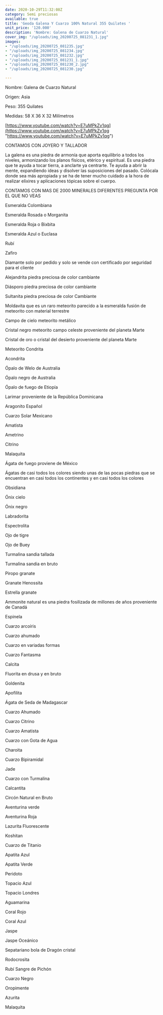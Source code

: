 ```yaml
---
date: 2020-10-29T11:32:08Z
category: Semi preciosas
available: true
title: 'Geoda Galena Y Cuarzo 100% Natural 355 Quilates '
unit_price: '120.000'
description: 'Nombre: Galena de Cuarzo Natural'
cover_img: "/uploads/img_20200725_081231_1.jpg"
images:
- "/uploads/img_20200725_081235.jpg"
- "/uploads/img_20200725_081234.jpg"
- "/uploads/img_20200725_081232.jpg"
- "/uploads/img_20200725_081231_1.jpg"
- "/uploads/img_20200725_081230_2.jpg"
- "/uploads/img_20200725_081230.jpg"

---
```

Nombre: Galena de Cuarzo Natural

Origen: Asia 

Peso: 355 Quilates

Medidas: 58 X 36 X 32 Milímetros

[https://www.youtube.com/watch?v=E7uMPkZv1qg](https://www.youtube.com/watch?v=E7uMPkZv1qg "https://www.youtube.com/watch?v=E7uMPkZv1qg")

CONTAMOS CON JOYERO Y TALLADOR

La galena es una piedra de armonía que aporta equilibrio a todos los niveles, armonizando los planos físicos, etérico y espiritual. Es una piedra que te ayuda a tocar tierra, a anclarte ya centrarte. Te ayuda a abrir la mente, expandiendo ideas y disolver las suposiciones del pasado. Colócala donde sea más apropiada y se ha de tener mucho cuidado a la hora de realizar elixires y aplicaciones tópicas sobre el cuerpo.

CONTAMOS CON MAS DE 2000 MINERALES DIFERENTES PREGUNTA POR EL QUE NO VEAS

Esmeralda Colombiana 

Esmeralda Rosada o Morganita

Esmeralda Roja o Bixbita

Esmeralda Azul o Euclasa 

Rubí 

Zafiro 

Diamante solo por pedido y solo se vende con certificado por seguridad para el cliente

Alejandrita piedra preciosa de color cambiante 

Diásporo piedra preciosa de color cambiante 

Sultanita piedra preciosa de color Cambiante 

Moldavita que es un raro meteorito parecido a la esmeralda fusión de meteorito con material terrestre 

Campo de cielo meteorito metálico 

Cristal negro meteorito campo celeste proveniente del planeta Marte 

Cristal de oro o cristal del desierto proveniente del planeta Marte 

Meteorito Condrita 

Acondrita 

Ópalo de Welo de Australia 

Ópalo negro de Australia 

Ópalo de fuego de Etiopía 

Larimar proveniente de la República Dominicana 

Aragonito Español 

Cuarzo Solar Mexicano 

Amatista 

Ametrino 

Citrino 

Malaquita 

Ágata de fuego proviene de México 

Ágatas de casi todos los colores siendo unas de las pocas piedras que se encuentran en casi todos los continentes y en casi todos los colores 

Obsidiana 

Ónix cielo 

Ónix negro 

Labradorita 

Espectrolita

Ojo de tigre 

Ojo de Buey

Turmalina sandia tallada 

Turmalina sandia en bruto 

Piropo granate 

Granate Henossita

Estrella granate 

Ammonite natural es una piedra fosilizada de millones de años proveniente de Canadá 

Espinela 

Cuarzo arcoíris 

Cuarzo ahumado 

Cuarzo en variadas formas 

Cuarzo Fantasma 

Calcita 

Fluorita en drusa y en bruto 

Goldenita 

Apofilita 

Ágata de Seda de Madagascar 

Cuarzo Ahumado 

Cuarzo Citrino 

Cuarzo Amatista 

Cuarzo con Gota de Agua 

Charoita 

Cuarzo Bipiramidal 

Jade 

Cuarzo con Turmalina

Calcantita

Circón Natural en Bruto

Aventurina verde 

Aventurina Roja

Lazurita Fluorescente 

Koshitan

Cuarzo de Titanio

Apatita Azul 

Apatita Verde 

Peridoto

Topacio Azul 

Topacio Londres

Aguamarina 

Coral Rojo 

Coral Azul 

Jaspe 

Jaspe Oceánico 

Sepatariano bola de Dragón cristal 

Rodocrosita 

Rubí Sangre de Pichón 

Cuarzo Negro 

Oropimente 

Azurita 

Malaquita